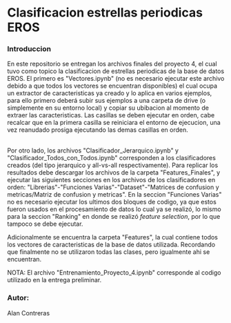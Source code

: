 # Clasificacion estrellas periodicas EROS
<html>
    <h3>Introduccion</h3>
      <body>En este repositorio se entregan los archivos finales del proyecto 4, el cual tuvo como topico la clasificacion de estrellas periodicas de la base de datos EROS. El primero es "Vectores.ipynb" (no es necesario ejecutar este archivo debido a que todos los vectores se encuentran disponibles) el cual ocupa un extractor de caracteristicas ya creado y lo aplica en varios ejemplos, para ello primero deberá subir sus ejemplos a una carpeta de drive (o simplemente en su entorno local) y copiar su ubibacion al momento de extraer las caracteristicas. Las casillas  se deben ejecutar en orden, cabe recalcar que en la primera casilla se reiniciara el entorno de ejecucion, una vez reanudado prosiga ejecutando las demas casillas en orden.</br></br>
    
  Por otro lado, los archivos "Clasificador_Jerarquico.ipynb" y "Clasificador_Todos_con_Todos.ipynb" corresponden a los clasificadores creados (del tipo jerarquico y all-vs-all respectivamente). Para replicar los resultados debe descargar los archivos de la carpeta "Features_Finales", y ejecutar las siguientes secciones en los archivos de los clasificadores en orden: "Librerias"-"Funciones Varias"-"Dataset"-"Matrices de confusion y metricas/Matriz de confusion y metricas". En la seccion "Funciones Varias" no es necesario ejecutar los ultimos dos bloques de codigo, ya que estos fueron usados en el procesamiento de datos lo cual ya se realizó, lo mismo para la seccion "Ranking" en donde se realizó <em>feature selection</em>, por lo que tampoco se debe ejecutar.</p>
  
  Adicionalmente se encuentra la carpeta "Features", la cual contiene todos los vectores de caracteristicas de la base de datos utilizada. Recordando que finalmente no se utilizaron todas las clases, pero igualmente ahi se encuentran.</p>
  
  NOTA: El archivo "Entrenamiento_Proyecto_4.ipynb" corresponde al codigo utilizado en la entrega preliminar.</p>
  
</body>
      <h3>Autor:</h3>
  
  <body>Alan Contreras</br>

  
</body>
  
  
</html>
